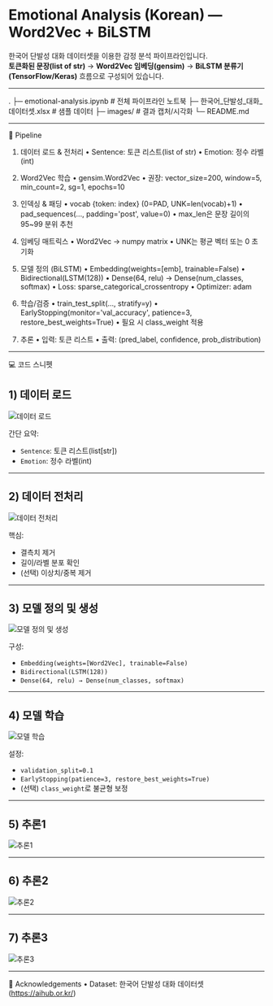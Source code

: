 # Emotional Analysis (Korean) — Word2Vec + BiLSTM

한국어 단발성 대화 데이터셋을 이용한 감정 분석 파이프라인입니다.  
**토큰화된 문장(list of str)** → **Word2Vec 임베딩(gensim)** → **BiLSTM 분류기(TensorFlow/Keras)** 흐름으로 구성되어 있습니다.

---

.
├─ emotional-analysis.ipynb       # 전체 파이프라인 노트북
├─ 한국어_단발성_대화_데이터셋.xlsx    # 샘플 데이터
├─ images/                        # 결과 캡처/시각화
└─ README.md

---

🔑 Pipeline
1. 데이터 로드 & 전처리
	•	Sentence: 토큰 리스트(list of str)
	•	Emotion: 정수 라벨(int)

2. Word2Vec 학습
	•	gensim.Word2Vec
	•	권장: vector_size=200, window=5, min_count=2, sg=1, epochs=10

3. 인덱싱 & 패딩
	•	vocab {token: index} (0=PAD, UNK=len(vocab)+1)
	•	pad_sequences(..., padding='post', value=0)
	•	max_len은 문장 길이의 95~99 분위 추천

4. 임베딩 매트릭스
	•	Word2Vec → numpy matrix
	•	UNK는 평균 벡터 또는 0 초기화

5. 모델 정의 (BiLSTM)
	•	Embedding(weights=[emb], trainable=False)
	•	Bidirectional(LSTM(128))
	•	Dense(64, relu) → Dense(num_classes, softmax)
	•	Loss: sparse_categorical_crossentropy
	•	Optimizer: adam

6. 학습/검증
	•	train_test_split(..., stratify=y)
	•	EarlyStopping(monitor='val_accuracy', patience=3, restore_best_weights=True)
	•	필요 시 class_weight 적용

7. 추론
	•	입력: 토큰 리스트
	•	출력: (pred_label, confidence, prob_distribution)

---

💻 코드 스니펫

## 1) 데이터 로드
![데이터 로드](images/데이터로드.png)

간단 요약:
- `Sentence`: 토큰 리스트(list[str])
- `Emotion`: 정수 라벨(int)

---

## 2) 데이터 전처리
![데이터 전처리](images/데이터전처리.png)

핵심:
- 결측치 제거
- 길이/라벨 분포 확인
- (선택) 이상치/중복 제거

---

## 3) 모델 정의 및 생성
![모델 정의 및 생성](images/모델정의및생성.png)

구성:
- `Embedding(weights=[Word2Vec], trainable=False)`
- `Bidirectional(LSTM(128))`
- `Dense(64, relu) → Dense(num_classes, softmax)`

---

## 4) 모델 학습
![모델 학습](images/모델학습.png)

설정:
- `validation_split=0.1`
- `EarlyStopping(patience=3, restore_best_weights=True)`
- (선택) `class_weight`로 불균형 보정

---

## 5) 추론1
![추론1](images/추론1.png)

---

## 6) 추론2
![추론2](images/추론2.png)


---

## 7) 추론3
![추론3](images/추론3.png)


---

🙏 Acknowledgements
	•	Dataset: 한국어 단발성 대화 데이터셋 (https://aihub.or.kr/)

